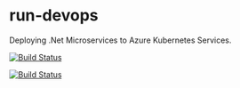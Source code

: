 # run-devops
Deploying .Net Microservices to Azure Kubernetes Services.

[![Build Status](https://dev.azure.com/traineerj/shopping/_apis/build/status/shoppingclient-pipeline?branchName=main)](https://dev.azure.com/traineerj/shopping/_build/latest?definitionId=7&branchName=main)

[![Build Status](https://dev.azure.com/traineerj/shopping/_apis/build/status/shoppingapi-pipeline?branchName=main)](https://dev.azure.com/traineerj/shopping/_build/latest?definitionId=6&branchName=main)
